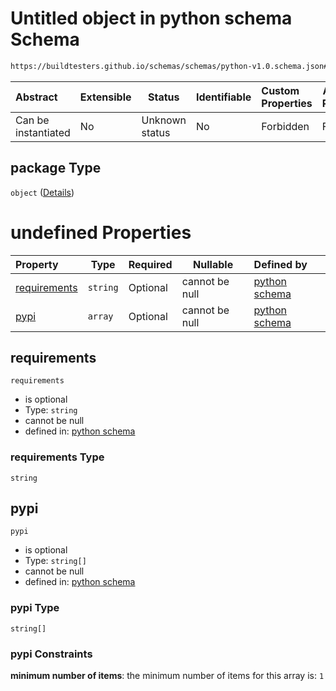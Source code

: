 # Untitled object in python schema Schema

```txt
https://buildtesters.github.io/schemas/schemas/python-v1.0.schema.json#/properties/package
```




| Abstract            | Extensible | Status         | Identifiable | Custom Properties | Additional Properties | Access Restrictions | Defined In                                                                         |
| :------------------ | ---------- | -------------- | ------------ | :---------------- | --------------------- | ------------------- | ---------------------------------------------------------------------------------- |
| Can be instantiated | No         | Unknown status | No           | Forbidden         | Forbidden             | none                | [python-v1.0.schema.json\*](../out/python-v1.0.schema.json "open original schema") |

## package Type

`object` ([Details](python-v1-properties-package.md))

# undefined Properties

| Property                      | Type     | Required | Nullable       | Defined by                                                                                                                                                                                         |
| :---------------------------- | -------- | -------- | -------------- | :------------------------------------------------------------------------------------------------------------------------------------------------------------------------------------------------- |
| [requirements](#requirements) | `string` | Optional | cannot be null | [python schema](python-v1-properties-package-properties-requirements.md "https&#x3A;//buildtesters.github.io/schemas/schemas/python-v1.0.schema.json#/properties/package/properties/requirements") |
| [pypi](#pypi)                 | `array`  | Optional | cannot be null | [python schema](python-v1-properties-package-properties-pypi.md "https&#x3A;//buildtesters.github.io/schemas/schemas/python-v1.0.schema.json#/properties/package/properties/pypi")                 |

## requirements




`requirements`

-   is optional
-   Type: `string`
-   cannot be null
-   defined in: [python schema](python-v1-properties-package-properties-requirements.md "https&#x3A;//buildtesters.github.io/schemas/schemas/python-v1.0.schema.json#/properties/package/properties/requirements")

### requirements Type

`string`

## pypi




`pypi`

-   is optional
-   Type: `string[]`
-   cannot be null
-   defined in: [python schema](python-v1-properties-package-properties-pypi.md "https&#x3A;//buildtesters.github.io/schemas/schemas/python-v1.0.schema.json#/properties/package/properties/pypi")

### pypi Type

`string[]`

### pypi Constraints

**minimum number of items**: the minimum number of items for this array is: `1`
